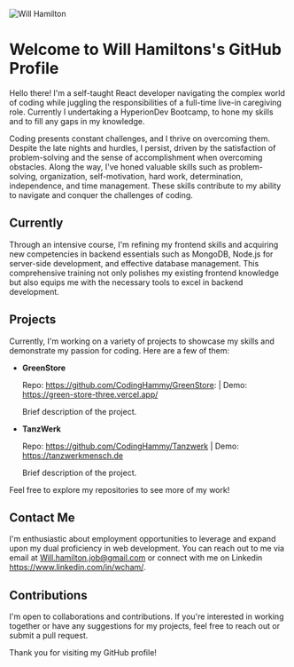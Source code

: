 <!---
CodingHammy/CodingHammy is a ✨ special ✨ repository because its `README.md` (this file) appears on your GitHub profile.
You can click the Preview link to take a look at your changes.
--->  
![Will Hamilton](https://media.licdn.com/dms/image/D4E35AQEiEfH8-ZaSKQ/profile-framedphoto-shrink_200_200/0/1709810749910?e=1711054800&v=beta&t=lLdCjLlxi5plaOOi9GF_hZ6zAtJrsnHkzmlTeZy8qFA)



# Welcome to Will Hamiltons's GitHub Profile

Hello there! I'm a self-taught React developer navigating the complex world of coding while juggling the responsibilities of a full-time live-in caregiving role. Currently I undertaking a HyperionDev Bootcamp, to hone my skills and to fill any gaps in my knowledge.


Coding presents constant challenges, and I thrive on overcoming them. Despite the late nights and hurdles, I persist, driven by the satisfaction of problem-solving and the sense of accomplishment when overcoming obstacles. Along the way, I've honed valuable skills such as problem-solving, organization, self-motivation, hard work, determination, independence, and time management. These skills contribute to my ability to navigate and conquer the challenges of coding.

## Currently


Through an intensive course, I'm refining my frontend skills and acquiring new competencies in backend essentials such as MongoDB, Node.js for server-side development, and effective database management. This comprehensive training not only polishes my existing frontend knowledge but also equips me with the necessary tools to excel in backend development.

## Projects

Currently, I'm working on a variety of projects to showcase my skills and demonstrate my passion for coding. Here are a few of them:

- **GreenStore**
 
    Repo: https://github.com/CodingHammy/GreenStore: | Demo: https://green-store-three.vercel.app/
    
    Brief description of the project.


  
- **TanzWerk**

    Repo: https://github.com/CodingHammy/Tanzwerk | Demo: https://tanzwerkmensch.de

    Brief description of the project.



Feel free to explore my repositories to see more of my work!

## Contact Me

I'm enthusiastic about employment opportunities to leverage and expand upon my dual proficiency in web development. You can reach out to me via email at Will.hamilton.job@gmail.com or connect with me on Linkedin https://www.linkedin.com/in/wcham/.

## Contributions

I'm open to collaborations and contributions. If you're interested in working together or have any suggestions for my projects, feel free to reach out or submit a pull request.

Thank you for visiting my GitHub profile!

